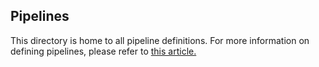 
## Pipelines

This directory is home to all pipeline definitions. For more information on defining pipelines, please refer to [this article.](https://boozallen.github.io/aissemble/current/add-pipelines-to-build.html)